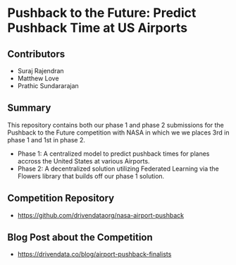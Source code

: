 # Pushback to the Future: Predict Pushback Time at US Airports

## Contributors
- Suraj Rajendran
- Matthew Love
- Prathic Sundararajan

## Summary
This repository contains both our phase 1 and phase 2 submissions for the Pushback to the Future competition with NASA in which we we places 3rd in phase 1 and 1st in phase 2.

- Phase 1: A centralized model to predict pushback times for planes accross the United States at various Airports.
- Phase 2: A decentralized solution utilizing Federated Learning via the Flowers library that builds off our phase 1 solution.

## Competition Repository
- https://github.com/drivendataorg/nasa-airport-pushback

## Blog Post about the Competition
- https://drivendata.co/blog/airport-pushback-finalists